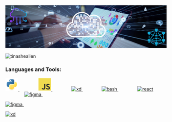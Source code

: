 <img src="https://github.com/tinasheallen/tinasheallen/blob/main/github banner.png" alt="banner that says Allen makes apps and websites">



<p align="left"> <img src="https://komarev.com/ghpvc/?username=tinasheallen&label=Profile%20views&color=0e75b6&style=flat" alt="tinasheallen" /> </p>



<h3 align="left">Languages and Tools:</h3>
  <p align="left"> </a> 
  


<a href="https://www.python.org" target="_blank" rel="noreferrer"> <img src="https://raw.githubusercontent.com/devicons/devicon/master/icons/python/python-original.svg" alt="python" width="40" height="40"/> 
</a>&nbsp;&nbsp;&nbsp;&nbsp;&nbsp;&nbsp;&nbsp;&nbsp;&nbsp;&nbsp;&nbsp;&nbsp;&nbsp;&nbsp;
<a href="https://developer.mozilla.org/en-US/docs/Web/JavaScript" target="_blank" rel="noreferrer"> <img src="https://raw.githubusercontent.com/devicons/devicon/master/icons/javascript/javascript-original.svg" alt="javascript" width="40" height="40"/> 
</a>&nbsp;&nbsp;&nbsp;&nbsp;&nbsp;&nbsp;&nbsp;&nbsp;&nbsp;&nbsp;&nbsp;&nbsp;&nbsp;&nbsp;
<a href="https://www.typescriptlang.org/" target="_blank" rel="noreferrer"> <img src="https://cdn.worldvectorlogo.com/logos/typescript-2.svg" alt="xd" width="40" height="40"/> 
</a>&nbsp;&nbsp;&nbsp;&nbsp;&nbsp;&nbsp;&nbsp;&nbsp;&nbsp;&nbsp;&nbsp;&nbsp;&nbsp;&nbsp;
<a href="https://www.gnu.org/software/bash/" target="_blank" rel="noreferrer"> <img src="https://cdn.worldvectorlogo.com/logos/bash-2.svg" alt="bash" width="40" height="40"/>
</a>&nbsp;&nbsp;&nbsp;&nbsp;&nbsp;&nbsp;&nbsp;&nbsp;&nbsp;&nbsp;&nbsp;&nbsp;&nbsp;&nbsp;
<a href="https://aws.amazon.com/" target="_blank" rel="noreferrer"> <img src="https://cdn.worldvectorlogo.com/logos/aws-2.svg" alt="react" width="50" height="50"/> 
</a>&nbsp;&nbsp;&nbsp;&nbsp;&nbsp;&nbsp;&nbsp;&nbsp;&nbsp;&nbsp;&nbsp;&nbsp;&nbsp;&nbsp;
<a href="https://www.docker.com/" target="_blank" rel="noreferrer"> <img src="https://cdn.worldvectorlogo.com/logos/docker-4.svg" alt="figma" width="40" height="40"/> 
</a>&nbsp;&nbsp;&nbsp;&nbsp;&nbsp;&nbsp;&nbsp;&nbsp;&nbsp;&nbsp;&nbsp;&nbsp;&nbsp;&nbsp;

<a href="https://www.figma.com/" target="_blank" rel="noreferrer"> <img src="https://www.vectorlogo.zone/logos/figma/figma-icon.svg" alt="figma" width="40" height="40"/> 
</a>&nbsp;&nbsp;&nbsp;&nbsp;&nbsp;&nbsp;&nbsp;&nbsp;&nbsp;&nbsp;&nbsp;&nbsp;&nbsp;&nbsp;

<a href="https://www./nodejs.org/" target="_blank" rel="noreferrer"> <img src="https://cdn.worldvectorlogo.com/logos/nodejs-icon.svg" alt="xd" width="40" height="40"/>
</a>
</p>
